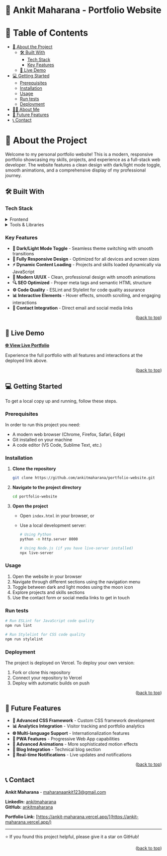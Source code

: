 # 🚀 Ankit Maharana - Portfolio Website

<a name="readme-top"></a>

<!-- TABLE OF CONTENTS -->

# 📗 Table of Contents

- [📖 About the Project](#about-project)
  - [🛠 Built With](#built-with)
    - [Tech Stack](#tech-stack)
    - [Key Features](#key-features)
  - [🚀 Live Demo](#live-demo)
- [💻 Getting Started](#getting-started)
  - [Prerequisites](#prerequisites)
  - [Installation](#installation)
  - [Usage](#usage)
  - [Run tests](#run-tests)
  - [Deployment](#deployment)
- [👨‍💻 About Me](#about-me)
- [🔭 Future Features](#future-features)
- [📞 Contact](#contact)

<!-- PROJECT DESCRIPTION -->

# 📖 About the Project <a name="about-project"></a>

Welcome to my personal portfolio website! This is a modern, responsive portfolio showcasing my skills, projects, and experience as a full-stack web developer. The website features a clean design with dark/light mode toggle, smooth animations, and a comprehensive display of my professional journey.

## 🛠 Built With <a name="built-with"></a>

### Tech Stack <a name="tech-stack"></a>

<details>
  <summary>Frontend</summary>
  <ul>
    <li><a href="https://developer.mozilla.org/en-US/docs/Web/HTML">HTML5</a></li>
    <li><a href="https://developer.mozilla.org/en-US/docs/Web/CSS">CSS3</a></li>
    <li><a href="https://developer.mozilla.org/en-US/docs/Web/JavaScript">JavaScript (ES6+)</a></li>
    <li><a href="https://tailwindcss.com/">Tailwind CSS</a></li>
    <li><a href="https://boxicons.com/">Boxicons</a></li>
    <li><a href="https://fontawesome.com/">Font Awesome</a></li>
  </ul>
</details>

<details>
  <summary>Tools & Libraries</summary>
  <ul>
    <li><a href="https://git-scm.com/">Git</a></li>
    <li><a href="https://github.com/">GitHub</a></li>
    <li><a href="https://vercel.com/">Vercel</a> (Deployment)</li>
    <li><a href="https://eslint.org/">ESLint</a></li>
    <li><a href="https://stylelint.io/">Stylelint</a></li>
  </ul>
</details>

<!-- Features -->

### Key Features <a name="key-features"></a>

- **🌙 Dark/Light Mode Toggle** - Seamless theme switching with smooth transitions
- **📱 Fully Responsive Design** - Optimized for all devices and screen sizes
- **⚡ Dynamic Content Loading** - Projects and skills loaded dynamically via JavaScript
- **🎨 Modern UI/UX** - Clean, professional design with smooth animations
- **🔍 SEO Optimized** - Proper meta tags and semantic HTML structure
- **⚙️ Code Quality** - ESLint and Stylelint for code quality assurance
- **📊 Interactive Elements** - Hover effects, smooth scrolling, and engaging interactions
- **📧 Contact Integration** - Direct email and social media links

<p align="right">(<a href="#readme-top">back to top</a>)</p>

<!-- LIVE DEMO -->

## 🚀 Live Demo <a name="live-demo"></a>

**[🌐 View Live Portfolio](https://ankit-maharana.vercel.app/)**

Experience the full portfolio with all features and interactions at the deployed link above.

<p align="right">(<a href="#readme-top">back to top</a>)</p>

<!-- GETTING STARTED -->

## 💻 Getting Started <a name="getting-started"></a>

To get a local copy up and running, follow these steps.

### Prerequisites <a name="prerequisites"></a>

In order to run this project you need:

- A modern web browser (Chrome, Firefox, Safari, Edge)
- Git installed on your machine
- A code editor (VS Code, Sublime Text, etc.)

### Installation <a name="installation"></a>

1. **Clone the repository**

   ```bash
   git clone https://github.com/ankitmaharana/portfolio-website.git
   ```

2. **Navigate to the project directory**

   ```bash
   cd portfolio-website
   ```

3. **Open the project**
   - Open `index.html` in your browser, or
   - Use a local development server:

     ```bash
     # Using Python
     python -m http.server 8000

     # Using Node.js (if you have live-server installed)
     npx live-server
     ```

### Usage <a name="usage"></a>

1. Open the website in your browser
2. Navigate through different sections using the navigation menu
3. Toggle between dark and light modes using the moon icon
4. Explore projects and skills sections
5. Use the contact form or social media links to get in touch

### Run tests <a name="run-tests"></a>

```bash
# Run ESLint for JavaScript code quality
npm run lint

# Run Stylelint for CSS code quality
npm run stylelint
```

### Deployment <a name="deployment"></a>

The project is deployed on Vercel. To deploy your own version:

1. Fork or clone this repository
2. Connect your repository to Vercel
3. Deploy with automatic builds on push

<p align="right">(<a href="#readme-top">back to top</a>)</p>

<!-- FUTURE FEATURES -->

## 🔭 Future Features <a name="future-features"></a>

- **🎨 Advanced CSS Framework** - Custom CSS framework development
- **📊 Analytics Integration** - Visitor tracking and portfolio analytics
- **🌐 Multi-language Support** - Internationalization features
- **📱 PWA Features** - Progressive Web App capabilities
- **🎯 Advanced Animations** - More sophisticated motion effects
- **📝 Blog Integration** - Technical blog section
- **🔔 Real-time Notifications** - Live updates and notifications

<p align="right">(<a href="#readme-top">back to top</a>)</p>

<!-- CONTACT -->

## 📞 Contact <a name="contact"></a>

**Ankit Maharana** - [maharanaankit123@gmail.com](mailto:maharanaankit123@gmail.com)

**LinkedIn:** [ankitmaharana](https://linkedin.com/in/ankitmaharana)  
**GitHub:** [ankitmaharana](https://github.com/ankitmaharana)

**Portfolio Link:** [https://ankit-maharana.vercel.app/](https://ankit-maharana.vercel.app/)

---

⭐ If you found this project helpful, please give it a star on GitHub!

<p align="right">(<a href="#readme-top">back to top</a>)</p>
